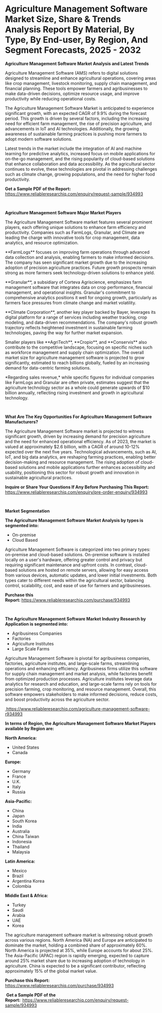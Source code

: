 <p><h1>Agriculture Management Software Market Size, Share & Trends Analysis Report By Material, By Type, By End-user, By Region, And Segment Forecasts, 2025 - 2032</h1></p><p><strong>Agriculture Management Software Market Analysis and Latest Trends</strong></p>
<p><p>Agriculture Management Software (AMS) refers to digital solutions designed to streamline and enhance agricultural operations, covering areas like crop management, livestock monitoring, supply chain management, and financial planning. These tools empower farmers and agribusinesses to make data-driven decisions, optimize resource usage, and improve productivity while reducing operational costs.</p><p>The Agriculture Management Software Market is anticipated to experience significant growth, with an expected CAGR of 9.9% during the forecast period. This growth is driven by several factors, including the increasing need for efficient farm management, the rise of precision agriculture, and advancements in IoT and AI technologies. Additionally, the growing awareness of sustainable farming practices is pushing more farmers to adopt modern software solutions.</p><p>Latest trends in the market include the integration of AI and machine learning for predictive analytics, increased focus on mobile applications for on-the-go management, and the rising popularity of cloud-based solutions that enhance collaboration and data accessibility. As the agricultural sector continues to evolve, these technologies are pivotal in addressing challenges such as climate change, growing populations, and the need for higher food productivity.</p></p>
<p><strong>Get a Sample PDF of the Report:&nbsp;</strong> <a href="https://www.reliableresearchiq.com/enquiry/request-sample/934993?utm_campaign=1129&utm_medium=2&utm_source=Github&utm_content=ia&utm_term=18042025&utm_id=agriculture-management-software">https://www.reliableresearchiq.com/enquiry/request-sample/934993</a></p>
<p>&nbsp;</p>
<p><strong>Agriculture Management Software Major Market Players</strong></p>
<p><p>The Agriculture Management Software market features several prominent players, each offering unique solutions to enhance farm efficiency and productivity. Companies such as FarmLogs, Granular, and Climate are leading the charge with innovative tools for crop management, data analytics, and resource optimization.</p><p>**FarmLogs** focuses on improving farm operations through advanced data collection and analysis, enabling farmers to make informed decisions. The company has seen significant market growth due to the increasing adoption of precision agriculture practices. Future growth prospects remain strong as more farmers seek technology-driven solutions to enhance yield.</p><p>**Granular**, a subsidiary of Corteva Agriscience, emphasizes farm management software that integrates data on crop performance, financial management, and operational insights. Granular's commitment to comprehensive analytics positions it well for ongoing growth, particularly as farmers face pressures from climate change and market volatility.</p><p>**Climate Corporation**, another key player backed by Bayer, leverages its digital platform for a range of services including weather tracking, crop modeling, and data-driven recommendations. The company's robust growth trajectory reflects heightened investment in sustainable farming technologies, paving the way for further market expansion.</p><p>Smaller players like **AgriTech**, **Cropio**, and **Conservis** also contribute to the competitive landscape, focusing on specific niches such as workforce management and supply chain optimization. The overall market size for agriculture management software is projected to grow significantly, estimated to reach billions globally, fueled by an increasing demand for data-centric farming solutions.</p><p>*Regarding sales revenue,* while specific figures for individual companies like FarmLogs and Granular are often private, estimates suggest that the agriculture technology sector as a whole could generate upwards of $10 billion annually, reflecting rising investment and growth in agricultural technology.</p></p>
<p>&nbsp;</p>
<p><strong>What Are The Key Opportunities For Agriculture Management Software Manufacturers?</strong></p>
<p><p>The Agriculture Management Software market is projected to witness significant growth, driven by increasing demand for precision agriculture and the need for enhanced operational efficiency. As of 2023, the market is valued at approximately $2.6 billion, with a CAGR of around 10-12% expected over the next five years. Technological advancements, such as AI, IoT, and big data analytics, are reshaping farming practices, enabling better decision-making and resource management. The rising adoption of cloud-based solutions and mobile applications further enhances accessibility and usability, positioning this sector for robust growth and innovation in sustainable agricultural practices.</p></p>
<p><strong>Inquire or Share Your Questions If Any Before Purchasing This Report:</strong> <a href="https://www.reliableresearchiq.com/enquiry/pre-order-enquiry/934993?utm_campaign=1129&utm_medium=2&utm_source=Github&utm_content=ia&utm_term=18042025&utm_id=agriculture-management-software">https://www.reliableresearchiq.com/enquiry/pre-order-enquiry/934993</a></p>
<p>&nbsp;</p>
<p><strong>Market Segmentation</strong></p>
<p><strong>The Agriculture Management Software Market Analysis by types is segmented into:</strong></p>
<p><ul><li>On-premise</li><li>Cloud Based</li></ul></p>
<p><p>Agriculture Management Software is categorized into two primary types: on-premise and cloud-based solutions. On-premise software is installed locally on a user's hardware, offering greater control and privacy but requiring significant maintenance and upfront costs. In contrast, cloud-based solutions are hosted on remote servers, allowing for easy access from various devices, automatic updates, and lower initial investments. Both types cater to different needs within the agricultural sector, balancing control, scalability, cost, and ease of use for farmers and agribusinesses.</p></p>
<p><strong>Purchase this Report:&nbsp;</strong><a href="https://www.reliableresearchiq.com/purchase/934993?utm_campaign=1129&utm_medium=2&utm_source=Github&utm_content=ia&utm_term=18042025&utm_id=agriculture-management-software">https://www.reliableresearchiq.com/purchase/934993</a></p>
<p>&nbsp;</p>
<p><strong>The Agriculture Management Software Market Industry Research by Application is segmented into:</strong></p>
<p><ul><li>Agribusiness Companies</li><li>Factories</li><li>Agriculture Institutes</li><li>Large Scale Farms</li></ul></p>
<p><p>Agriculture Management Software is pivotal for agribusiness companies, factories, agriculture institutes, and large-scale farms, streamlining operations and enhancing efficiency. Agribusiness firms utilize this software for supply chain management and market analysis, while factories benefit from optimized production processes. Agriculture institutes leverage data analytics for research and education, and large-scale farms rely on tools for precision farming, crop monitoring, and resource management. Overall, this software empowers stakeholders to make informed decisions, reduce costs, and boost productivity across the agriculture sector.</p></p>
<p><a href="https://www.reliableresearchiq.com/agriculture-management-software-r934993?utm_campaign=1129&utm_medium=2&utm_source=Github&utm_content=ia&utm_term=18042025&utm_id=agriculture-management-software">&nbsp;https://www.reliableresearchiq.com/agriculture-management-software-r934993</a></p>
<p><strong>In terms of Region, the Agriculture Management Software Market Players available by Region are:</strong></p>
<p>
    <p> <strong> North America: </strong>
        <ul>
            <li>United States</li>
            <li>Canada</li>
        </ul>
        </p> 
    <p> <strong> Europe: </strong>
        <ul>
            <li>Germany</li>
            <li>France</li>
            <li>U.K.</li>
            <li>Italy</li>
            <li>Russia</li>
        </ul>
        </p> 
    <p> <strong> Asia-Pacific: </strong>
        <ul>
            <li>China</li>
            <li>Japan</li>
            <li>South Korea</li>
            <li>India</li>
            <li>Australia</li>
            <li>China Taiwan</li>
            <li>Indonesia</li>
            <li>Thailand</li>
            <li>Malaysia</li>
        </ul>
        </p> 
    <p> <strong> Latin America: </strong>
        <ul>
            <li>Mexico</li>
            <li>Brazil</li>
            <li>Argentina Korea</li>
            <li>Colombia</li>
        </ul>
        </p> 
    <p> <strong> Middle East & Africa: </strong>
        <ul>
            <li>Turkey</li>
            <li>Saudi</li>
            <li>Arabia</li>
            <li>UAE</li>
            <li>Korea</li>
        </ul>
    </p>
    </p>
<p><p>The agriculture management software market is witnessing robust growth across various regions. North America (NA) and Europe are anticipated to dominate the market, holding a combined share of approximately 60%. North America is projected at 35%, while Europe accounts for about 25%. The Asia-Pacific (APAC) region is rapidly emerging, expected to capture around 25% market share due to increasing adoption of technology in agriculture. China is expected to be a significant contributor, reflecting approximately 15% of the global market value.</p></p>
<p><strong>Purchase this Report: </strong><a href="https://www.reliableresearchiq.com/purchase/934993?utm_campaign=1129&utm_medium=2&utm_source=Github&utm_content=ia&utm_term=18042025&utm_id=agriculture-management-software">https://www.reliableresearchiq.com/purchase/934993</a></p>
<p>&nbsp;<strong>Get a Sample PDF of the Report:&nbsp;&nbsp;</strong><a href="https://www.reliableresearchiq.com/enquiry/request-sample/934993?utm_campaign=1129&utm_medium=2&utm_source=Github&utm_content=ia&utm_term=18042025&utm_id=agriculture-management-software">https://www.reliableresearchiq.com/enquiry/request-sample/934993</a></p>
<p><strong></strong></p>
<p><p></p><p></p><p></p></p>
